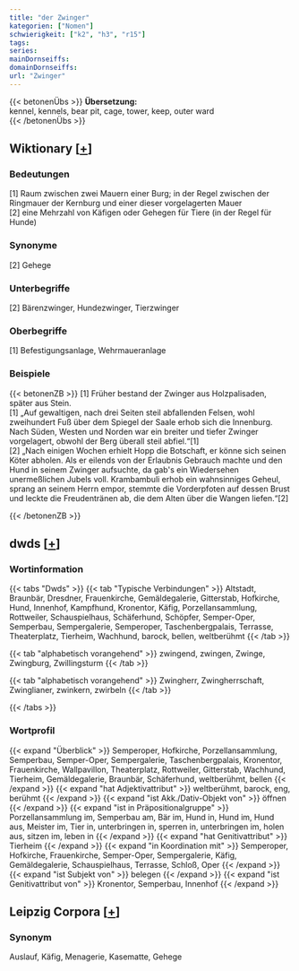 ```yaml
---
title: "der Zwinger"
kategorien: ["Nomen"]
schwierigkeit: ["k2", "h3", "r15"]
tags:
series:
mainDornseiffs:
domainDornseiffs:
url: "Zwinger"
---
```


{{< betonenÜbs >}}
**Übersetzung:**  
kennel, kennels, bear pit, cage, tower, keep, outer ward  
{{< /betonenÜbs >}}

## Wiktionary [[+](https://de.wiktionary.org/wiki/Zwinger)]

### Bedeutungen
[1] Raum zwischen zwei Mauern einer Burg; in der Regel zwischen der Ringmauer der Kernburg und einer dieser vorgelagerten Mauer  
[2] eine Mehrzahl von Käfigen oder Gehegen für Tiere (in der Regel für Hunde)  

### Synonyme
[2] Gehege  

### Unterbegriffe
[2] Bärenzwinger, Hundezwinger, Tierzwinger  

### Oberbegriffe
[1] Befestigungsanlage, Wehrmaueranlage  

### Beispiele
{{< betonenZB >}}
[1] Früher bestand der Zwinger aus Holzpalisaden, später aus Stein.  
[1] „Auf gewaltigen, nach drei Seiten steil abfallenden Felsen, wohl zweihundert Fuß über dem Spiegel der Saale erhob sich die Innenburg. Nach Süden, Westen und Norden war ein breiter und tiefer Zwinger vorgelagert, obwohl der Berg überall steil abfiel.“[1]  
[2] „Nach einigen Wochen erhielt Hopp die Botschaft, er könne sich seinen Köter abholen. Als er eilends von der Erlaubnis Gebrauch machte und den Hund in seinem Zwinger aufsuchte, da gab's ein Wiedersehen unermeßlichen Jubels voll. Krambambuli erhob ein wahnsinniges Geheul, sprang an seinem Herrn empor, stemmte die Vorderpfoten auf dessen Brust und leckte die Freudentränen ab, die dem Alten über die Wangen liefen.“[2]  

{{< /betonenZB >}}


## dwds [[+](https://www.dwds.de/wb/Zwinger)]

### Wortinformation
{{< tabs "Dwds" >}}
{{< tab "Typische Verbindungen" >}}
Altstadt, Braunbär, Dresdner, Frauenkirche, Gemäldegalerie, Gitterstab, Hofkirche, Hund, Innenhof, Kampfhund, Kronentor, Käfig, Porzellansammlung, Rottweiler, Schauspielhaus, Schäferhund, Schöpfer, Semper-Oper, Semperbau, Sempergalerie, Semperoper, Taschenbergpalais, Terrasse, Theaterplatz, Tierheim, Wachhund, barock, bellen, weltberühmt
{{< /tab >}}

{{< tab "alphabetisch vorangehend" >}}
zwingend, zwingen, Zwinge, Zwingburg, Zwillingsturm
{{< /tab >}}

{{< tab "alphabetisch vorangehend" >}}
Zwingherr, Zwingherrschaft, Zwinglianer, zwinkern, zwirbeln
{{< /tab >}}

{{< /tabs >}}

### Wortprofil
{{< expand "Überblick" >}} Semperoper, Hofkirche, Porzellansammlung, Semperbau, Semper-Oper, Sempergalerie, Taschenbergpalais, Kronentor, Frauenkirche, Wallpavillon, Theaterplatz, Rottweiler, Gitterstab, Wachhund, Tierheim, Gemäldegalerie, Braunbär, Schäferhund, weltberühmt, bellen {{< /expand >}}
{{< expand "hat Adjektivattribut" >}} weltberühmt, barock, eng, berühmt {{< /expand >}}
{{< expand "ist Akk./Dativ-Objekt von" >}} öffnen {{< /expand >}}
{{< expand "ist in Präpositionalgruppe" >}} Porzellansammlung im, Semperbau am, Bär im, Hund in, Hund im, Hund aus, Meister im, Tier in, unterbringen in, sperren in, unterbringen im, holen aus, sitzen im, leben in {{< /expand >}}
{{< expand "hat Genitivattribut" >}} Tierheim {{< /expand >}}
{{< expand "in Koordination mit" >}} Semperoper, Hofkirche, Frauenkirche, Semper-Oper, Sempergalerie, Käfig, Gemäldegalerie, Schauspielhaus, Terrasse, Schloß, Oper {{< /expand >}}
{{< expand "ist Subjekt von" >}} belegen {{< /expand >}}
{{< expand "ist Genitivattribut von" >}} Kronentor, Semperbau, Innenhof {{< /expand >}}

## Leipzig Corpora [[+](https://corpora.uni-leipzig.de/en/res?word=Zwinger&corpusId=deu_newscrawl-public_2018)]


### Synonym
Auslauf, Käfig, Menagerie, Kasematte, Gehege

